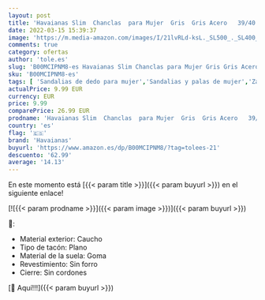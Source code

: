 ```yaml
---
layout: post
title: 'Havaianas Slim  Chanclas  para Mujer  Gris  Gris Acero   39/40 EU'
date: 2022-03-15 15:39:37
image: 'https://m.media-amazon.com/images/I/21lvRLd-ksL._SL500_._SL400_.jpg'
comments: true
category: ofertas
author: 'tole.es'
slug: 'B00MCIPNM8-es Havaianas Slim Chanclas para Mujer Gris Gris Acero 39/40 EU'
sku: 'B00MCIPNM8-es'
tags: [ 'Sandalias de dedo para mujer','Sandalias y palas de mujer','Zapatos','Zapatos para mujer','Zapatos y complementos','chanclas','havaianas', ]
actualPrice: 9.99 EUR
currency: EUR
price: 9.99
comparePrice: 26.99 EUR
prodname: 'Havaianas Slim  Chanclas  para Mujer  Gris  Gris Acero   39/40 EU'
country: 'es'
flag: '🇪🇸'
brand: 'Havaianas'
buyurl: 'https://www.amazon.es/dp/B00MCIPNM8/?tag=tolees-21'
descuento: '62.99'
average: '14.13'
---
```


En este momento está [{{< param title >}}]({{< param buyurl >}}) en el siguiente enlace!

[![{{< param prodname >}}]({{< param image >}})]({{< param buyurl >}})

🔎:

- Material exterior: Caucho
- Tipo de tacón: Plano
- Material de la suela: Goma
- Revestimiento: Sin forro
- Cierre: Sin cordones

[🛒 Aquí!!!]({{< param buyurl >}})
